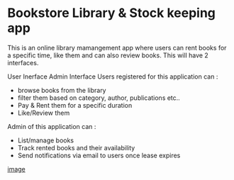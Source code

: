 # Bookstore Library & Stock keeping app

This is an online library mamangement app where users can rent books for a specific time, like them and can also review books. This will have 2 interfaces.

User Inerface
Admin Interface
Users registered for this application can :

- browse books from the library
- filter them based on category, author, publications etc..
- Pay & Rent them for a specific duration
- Like/Review them

Admin of this application can :

- List/manage books
- Track rented books and their availability
- Send notifications via email to users once lease expires


[image](./library_app.drawio.png)
